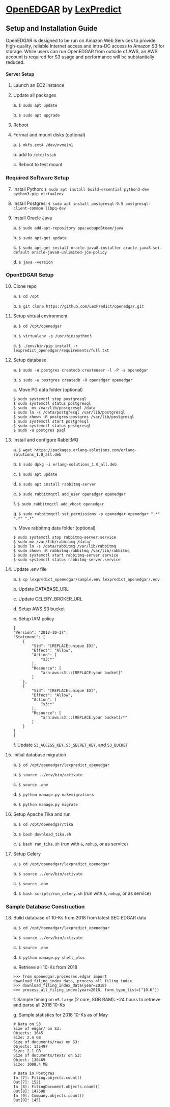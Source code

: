 # [OpenEDGAR](openedgar.io) by [LexPredict](https://lexpredict.com)
## Setup and Installation Guide

OpenEDGAR is designed to be run on Amazon Web Services to provide high-quality, reliable 
Internet access and intra-DC access to Amazon S3 for storage.  While users can run OpenEDGAR from outside of AWS, 
an AWS account is required for S3 usage and performance will be substantially reduced. 

#### Server Setup

1. Launch an EC2 instance

2. Update all packages

    a. `$ sudo apt update`
  
    b. `$ sudo apt upgrade`
  
5. Reboot
  
6. Format and mount disks (optional)

    a. `$ mkfs.ext4 /dev/nvme1n1`
    
    b. add to `/etc/fstab`
    
    c. Reboot to test mount


### Required Software Setup
7. Install Python: `$ sudo apt install build-essential python3-dev python3-pip virtualenv`

8. Install Postgres: `$ sudo apt install postgresql-9.5 postgresql-client-common libpq-dev`

9. Install Oracle Java

    a. `$ sudo add-apt-repository ppa:webupd8team/java`
    
    b. `$ sudo apt-get update`
    
    c. `$ sudo apt-get install oracle-java8-installer oracle-java8-set-default oracle-java8-unlimited-jce-policy`
    
    d. `$ java -version`


### OpenEDGAR Setup
10. Clone repo

    a. `$ cd /opt`
    
    b. `$ git clone https://github.com/LexPredict/openedgar.git`

11. Setup virtual environment

    a. `$ cd /opt/openedgar`
    
    b. `$ virtualenv -p /usr/bin/python3`
    
    c. `$ ./env/bin/pip install -r lexpredict_openedgar/requirements/full.txt`
    
12. Setup database

    a. `$ sudo -u postgres createdb createuser -l -P -s openedgar`
    
    b. `$ sudo -u postgres createdb -O openedgar openedgar`
    
    c. Move PG data folder (optional)
    ```
    $ sudo systemctl stop postgresql
    $ sudo systemctl status postgresql
    $ sudo  mv /var/lib/postgresql /data
    $ sudo ln -s /data/postgresql /var/lib/postgresql
    $ sudo chown -R postgres:postgres /var/lib/postgresql
    $ sudo systemctl start postgresql
    $ sudo systemctl status postgresql
    $ sudo -u postgres psql
    ```
    
13. Install and configure RabbitMQ

    a. `$ wget https://packages.erlang-solutions.com/erlang-solutions_1.0_all.deb`
    
    b. `$ sudo dpkg -i erlang-solutions_1.0_all.deb`
    
    c. `$ sudo apt update`
    
    d. `$ sudo apt install rabbitmq-server`
    
    e. `$ sudo rabbitmqctl add_user openedgar openedgar`
    
    f. `$ sudo rabbitmqctl add_vhost openedgar`
    
    g. `$ sudo rabbitmqctl set_permissions -p openedgar openedgar ".*" ".*" ".*"`

    h. Move rabbitmq data folder (optional)
    ```
    $ sudo systemctl stop rabbitmq-server.service
    $ sudo mv /var/lib/rabbitmq /data/
    $ sudo ln -s /data/rabbitmq /var/lib/rabbitmq
    $ sudo chown -R rabbitmq:rabbitmq /var/lib/rabbitmq
    $ sudo systemctl start rabbitmq-server.service
    $ sudo systemctl status rabbitmq-server.service
    ```

14. Update .env file

    a. `$ cp lexpredict_openedgar/sample.env lexpredict_openedgar/.env`
    
    b. Update DATABASE_URL
    
    c. Update CELERY_BROKER_URL
    
    d. Setup AWS S3 bucket
    
    e. Setup IAM policy
    ```
    {
    "Version": "2012-10-17",
    "Statement": [
        {
            "Sid": "[REPLACE:unique ID]",
            "Effect": "Allow",
            "Action": [
                "s3:*"
            ],
            "Resource": [
                "arn:aws:s3:::[REPLACE:your bucket]"
            ]
        },
        {
            "Sid": "[REPLACE:unique ID]",
            "Effect": "Allow",
            "Action": [
                "s3:*"
            ],
            "Resource": [
                "arn:aws:s3:::[REPLACE:your bucket]/*"
            ]
        }
    ]
    }
    ```
    
    f. Update `S3_ACCESS_KEY`, `S3_SECRET_KEY`, and `S3_BUCKET`
    
15. Initial database migration

    a. `$ cd /opt/openedgar/lexpredict_openedgar`
    
    b. `$ source ../env/bin/activate`
    
    c. `$ source .env`
    
    d. `$ python manage.py makemigrations`
    
    e. `$ python manage.py migrate`

16. Setup Apache Tika and run

    a. `$ cd /opt/openedgar/tika`
    
    b. `$ bash download_tika.sh`
    
    c. `$ bash run_tika.sh` (run with `&`, `nohup`, or as service)
    
17. Setup Celery

    a. `$ cd /opt/openedgar/lexpredict_openedgar`
    
    b. `$ source ../env/bin/activate`
    
    c. `$ source .env`
    
    d. `$ bash scripts/run_celery.sh` (run with `&`, `nohup`, or as service)


### Sample Database Construction

18. Build database of 10-Ks from 2018 from latest SEC EDGAR data

    a. `$ cd /opt/openedgar/lexpredict_openedgar`
    
    b. `$ source ../env/bin/activate`
    
    c. `$ source .env`
    
    d. `$ python manage.py shell_plus`
    
    e. Retrieve all 10-Ks from 2018
    ```
    >>> from openedgar.processes.edgar import download_filing_index_data, process_all_filing_index
    >>> download_filing_index_data(year=2018)
    >>> process_all_filing_index(year=2018, form_type_list=["10-K"])
    ```
    
    f. Sample timing on `m5.large` (2 core, 8GB RAM): ~24 hours to retrieve and parse all 2018 10-Ks
    
    g. Sample statistics for 2018 10-Ks as of May
    ```
    # Data on S3
    Size of edgar/ on S3:
    Objects: 1645
    Size: 2.4 GB
    Size of documents/raw/ on S3:
    Objects: 135497
    Size: 2.1 GB
    Size of documents/text/ on S3:
    Object: 130469
    Size: 1000.4 MB
    
    # Data in Postgres
    In [7]: Filing.objects.count()
    Out[7]: 1521
    In [8]: FilingDocument.objects.count()
    Out[8]: 147598
    In [9]: Company.objects.count()
    Out[9]: 1451
    ``` 
